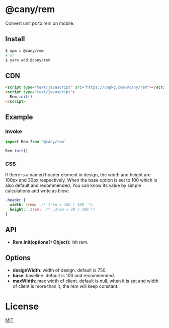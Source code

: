 # @cany/rem
Convert unit px to rem on mobile.

## Install

```bash
$ npm i @cany/rem
# or
$ yarn add @cany/rem
```

## CDN

```html
<script type="text/javascript" src="https://unpkg.com/@cany/rem"></script>
<script type="text/javascript">
  Rem.init()
</script>
```

## Example

### Invoke

```js
import Rem from '@cany/rem'

Rem.init()
```

### CSS

If there is a named header element in design, the width and height are 100px and 30px respectively. When the base option is set to 100 which is also default and recommended, You can know its value by simple calculations and write as blow:

```css
.header {
  width: 1rem;  /* 1rem = 100 / 100  */
  height: .3rem;  /* .3rem = 30 / 100 */
}
```

## API

- **Rem.init(options?: Object)**: init rem.

## Options

- **designWidth**: width of design. default is 750.
- **base**: baseline. default is 100 and recommended.
- **maxWidth**: max width of client. default is null, when it is set and width of client is more than it, the rem will keep constant.

# License

[MIT](LICENSE)

